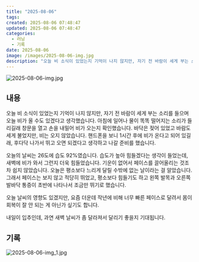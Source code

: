 ```yaml
---
title: "2025-08-06"
tags:
created: 2025-08-06 07:48:47
updated: 2025-08-06 07:48:47
categories:
  - 러닝
  - 기록
date: 2025-08-06
image: /images/2025-08-06-img.jpg
description: "오늘 비 소식이 있었는지 기억이 나지 않지만, 자기 전 바람이 세게 부는 소리를 들으며 오늘 비가 올 수도 있겠다고 생각했습니다. 아침에 일어나 물이 똑똑 떨어지는 소리가 들리길래 창문을 열고 손을 내밀어 비가 오는지 확인했습니다. 바닥은 젖어 있었고 바람도 세게 불었지만, 비는 오지 "
---
```


![2025-08-06-img.jpg](/images/2025-08-06-img.jpg)
 
 

## 내용

오늘 비 소식이 있었는지 기억이 나지 않지만, 자기 전 바람이 세게 부는 소리를 들으며 오늘 비가 올 수도 있겠다고 생각했습니다. 아침에 일어나 물이 똑똑 떨어지는 소리가 들리길래 창문을 열고 손을 내밀어 비가 오는지 확인했습니다. 바닥은 젖어 있었고 바람도 세게 불었지만, 비는 오지 않았습니다. 핸드폰을 보니 1시간 후에 비가 온다고 되어 있길래, 후다닥 나가서 뛰고 오면 되겠다고 생각하고 나갈 준비를 했습니다.

오늘의 날씨는 26도에 습도 92%였습니다. 습도가 높아 힘들겠다는 생각이 들었는데, 새벽에 비가 와서 그런지 더욱 힘들었습니다. 기운이 없어서 페이스를 끌어올리는 것조차 쉽지 않았습니다. 오늘은 평소보다 느리게 달릴 수밖에 없는 날이라는 걸 알았습니다. 그래서 페이스는 보지 않고 적당히 뛰었고, 평소보다 힘들기도 하고 왼쪽 발목과 오른쪽 발바닥 통증이 초반에 나타나서 조금만 뛰기로 했습니다.

오늘 날씨의 영향도 있겠지만, 요즘 더운데 작년에 비해 너무 빠른 페이스로 달려서 몸이 회복이 잘 안 되는 게 아닌가 싶기도 합니다.

내일이 입추인데, 과연 새벽 날씨가 좀 달라져서 달리기 좋을지 기대됩니다.

## 기록

 
 ![2025-08-06-img_1.jpg](/images/2025-08-06-img_1.jpg)
